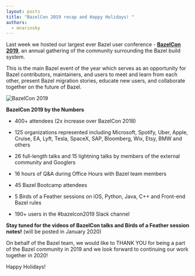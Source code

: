 ```yaml
---
layout: posts
title: "BazelCon 2019 recap and Happy Holidays! "
authors:
  - mnarinsky
---
```


Last week we hosted our largest ever Bazel user conference - [**BazelCon
2019**](https://conf.bazel.build/2019), an annual gathering of the community
surrounding the Bazel build system. 

This is the main Bazel event of the year which serves as an opportunity for
Bazel contributors, maintainers, and users to meet and learn from each other,
present Bazel migration stories, educate new users, and collaborate together on
the future of Bazel.

<img src="/assets/bazelcon-2019.png" alt="BazelCon 2019" class="img-responsive">

**BazelCon 2019 by the Numbers**

* 400+ attendees (2x increase over BazelCon 2018)

* 125 organizations represented including Microsoft, Spotify, Uber, Apple,
  Cruise, EA, Lyft, Tesla, SpaceX, SAP, Bloomberg, Wix, Etsy, BMW and others

* 26 full-length talks and 15 lightning talks by members of the external
  community and Googlers

* 16 hours of Q&A during Office Hours with Bazel team members

* 45 Bazel Bootcamp attendees

* 5 Birds of a Feather sessions on iOS, Python, Java, C++ and Front-end Bazel
  rules

* 190+ users in the #bazelcon2019 Slack channel

**Stay tuned for the videos of BazelCon talks and Birds of a Feather session
notes!** (will be posted in January 2020)

On behalf of the Bazel team, we would like to THANK YOU for being a part of the
Bazel community in 2019 and we look forward to continuing our work together in
2020! 

Happy Holidays!
